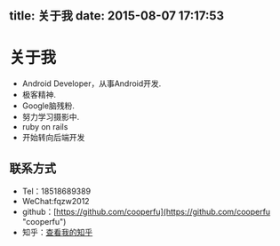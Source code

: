 title: 关于我
date: 2015-08-07 17:17:53
---
# 关于我

*   Android Developer，从事Android开发.
*   极客精神.
*   Google脑残粉.
*   努力学习摄影中.
*   ruby on rails 
*   开始转向后端开发

## 联系方式

*   Tel：18518689389
*   WeChat:fqzw2012
*   github：[https://github.com/cooperfu](https://github.com/cooperfu "cooperfu")
*   知乎：[查看我的知乎](http://www.zhihu.com/people/naotou "zhihu")
